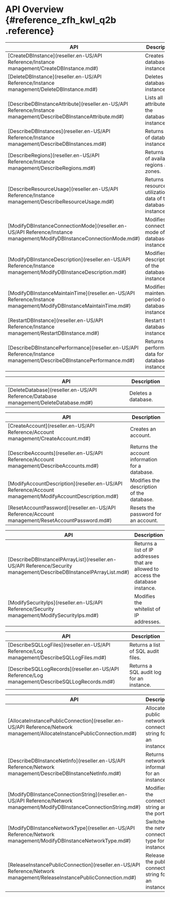 # API Overview {#reference_zfh_kwl_q2b .reference}

|API|Description|
|---|-----------|
|[CreateDBInstance](reseller.en-US/API Reference/Instance management/CreateDBInstance.md#)|Creates a database instance.|
|[DeleteDBInstance](reseller.en-US/API Reference/Instance management/DeleteDBInstance.md#)|Deletes a database instance.|
|[DescribeDBInstanceAttribute](reseller.en-US/API Reference/Instance management/DescribeDBInstanceAttribute.md#)|Lists all attributes of the database instance.|
|[DescribeDBInstances](reseller.en-US/API Reference/Instance management/DescribeDBInstances.md#)|Returns a list of database instances.|
|[DescribeRegions](reseller.en-US/API Reference/Instance management/DescribeRegions.md#)|Returns a list of available regions and zones.|
|[DescribeResourceUsage](reseller.en-US/API Reference/Instance management/DescribeResourceUsage.md#)|Returns the resource utilization data of the database instance.|
|[ModifyDBInstanceConnectionMode](reseller.en-US/API Reference/Instance management/ModifyDBInstanceConnectionMode.md#)|Modifies the connection mode of the database instance.|
|[ModifyDBInstanceDescription](reseller.en-US/API Reference/Instance management/ModifyDBInstanceDescription.md#)|Modifies the description of the database instance.|
|[ModifyDBInstanceMaintainTime](reseller.en-US/API Reference/Instance management/ModifyDBInstanceMaintainTime.md#)|Modifies the maintenance period of the database instance.|
|[RestartDBInstance](reseller.en-US/API Reference/Instance management/RestartDBInstance.md#)|Restart the database instance.|
|[DescribeDBInstancePerformance](reseller.en-US/API Reference/Instance management/DescribeDBInstancePerformance.md#)|Returns performance data for the database instance.|

|API|Description|
|---|-----------|
|[DeleteDatabase](reseller.en-US/API Reference/Database management/DeleteDatabase.md#)|Deletes a database.|

|API|Description|
|---|-----------|
|[CreateAccount](reseller.en-US/API Reference/Account management/CreateAccount.md#)|Creates an account.|
|[DescribeAccounts](reseller.en-US/API Reference/Account management/DescribeAccounts.md#)|Returns the account information for a database.|
|[ModifyAccountDescription](reseller.en-US/API Reference/Account management/ModifyAccountDescription.md#)|Modifies the description of the database.|
|[ResetAccountPassword](reseller.en-US/API Reference/Account management/ResetAccountPassword.md#)|Resets the password for an account.|

|API|Description|
|---|-----------|
|[DescribeDBInstanceIPArrayList](reseller.en-US/API Reference/Security management/DescribeDBInstanceIPArrayList.md#)|Returns a list of IP addresses that are allowed to access the database instance.|
|[ModifySecurityIps](reseller.en-US/API Reference/Security management/ModifySecurityIps.md#)|Modifies the whitelist of IP addresses.|

|API|Description|
|---|-----------|
|[DescribeSQLLogFiles](reseller.en-US/API Reference/Log management/DescribeSQLLogFiles.md#)|Returns a list of SQL audit files.|
|[DescribeSQLLogRecords](reseller.en-US/API Reference/Log management/DescribeSQLLogRecords.md#)|Returns a SQL audit log for an instance.|

|API|Description|
|---|-----------|
|[AllocateInstancePublicConnection](reseller.en-US/API Reference/Network management/AllocateInstancePublicConnection.md#)|Allocates a public network connection string for an instance.|
|[DescribeDBInstanceNetInfo](reseller.en-US/API Reference/Network management/DescribeDBInstanceNetInfo.md#)|Returns the network information for an instance.|
|[ModifyDBInstanceConnectionString](reseller.en-US/API Reference/Network management/ModifyDBInstanceConnectionString.md#)|Modifies the connection string and the port.|
|[ModifyDBInstanceNetworkType](reseller.en-US/API Reference/Network management/ModifyDBInstanceNetworkType.md#)|Switches the network connection type for an instance.|
|[ReleaseInstancePublicConnection](reseller.en-US/API Reference/Network management/ReleaseInstancePublicConnection.md#)|Releases the public connection string for an instance.|

